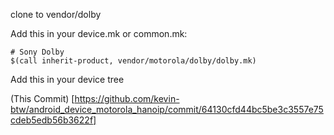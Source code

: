 clone to vendor/dolby

Add this in your device.mk or common.mk:

```
# Sony Dolby
$(call inherit-product, vendor/motorola/dolby/dolby.mk)
```

Add this in your device tree

(This Commit) [https://github.com/kevin-btw/android_device_motorola_hanoip/commit/64130cfd44bc5be3c3557e75cdeb5edb56b3622f]
